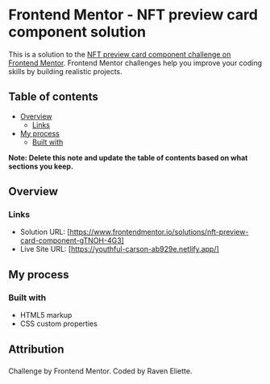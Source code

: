 # Frontend Mentor - NFT preview card component solution

This is a solution to the [NFT preview card component challenge on Frontend Mentor](https://www.frontendmentor.io/challenges/nft-preview-card-component-SbdUL_w0U). Frontend Mentor challenges help you improve your coding skills by building realistic projects. 

## Table of contents

- [Overview](#overview)
  - [Links](#links)
- [My process](#my-process)
  - [Built with](#built-with)

**Note: Delete this note and update the table of contents based on what sections you keep.**

## Overview

### Links

- Solution URL: [https://www.frontendmentor.io/solutions/nft-preview-card-component-gTNOH-4G3]
- Live Site URL: [https://youthful-carson-ab929e.netlify.app/]

## My process

### Built with

- HTML5 markup
- CSS custom properties

## Attribution

### 

Challenge by Frontend Mentor. Coded by Raven Eliette.
